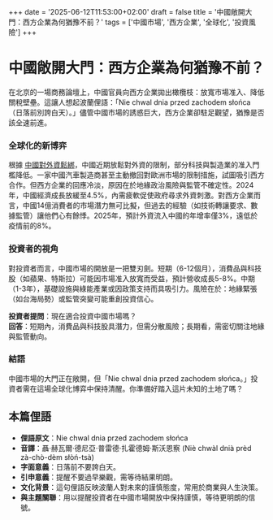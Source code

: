 +++
date = '2025-06-12T11:53:00+02:00'
draft = false
title = '中國敞開大門：西方企業為何猶豫不前？'
tags = ['中國市場', '西方企業', '全球化', '投資風險']
+++

# 中國敞開大門：西方企業為何猶豫不前？

在北京的一場商務論壇上，中國官員向西方企業拋出橄欖枝：放寬市場准入、降低關稅壁壘。這讓人想起波蘭俚語：「Nie chwal dnia przed zachodem słońca（日落前別誇白天）。」儘管中國市場的誘惑巨大，西方企業卻駐足觀望，猶豫是否該全速前進。

### 全球化的新博弈
根據 [中國對外資鬆綁](https://www.money.pl/gospodarka/chiny-wyciagaja-reke-do-zachodnich-gigantow-firmy-maja-jednak-obawy-7166808794184352a.html)，中國近期放鬆對外資的限制，部分科技與製造業的准入門檻降低。一家中國汽車製造商甚至主動撤回對歐洲市場的限制措施，試圖吸引西方合作。但西方企業的回應冷淡，原因在於地緣政治風險與監管不確定性。2024年，中國經濟成長放緩至4.5%，內需疲軟促使政府尋求外資刺激。對西方企業而言，中國14億消費者的市場潛力無可比擬，但過去的經驗（如技術轉讓要求、數據監管）讓他們心有餘悸。2025年，預計外資流入中國的年增率僅3%，遠低於疫情前的8%。

### 投資者的視角
對投資者而言，中國市場的開放是一把雙刃劍。短期（6-12個月），消費品與科技股（如蘋果、特斯拉）可能因市場准入放寬而受益，預計營收成長5-8%。中期（1-3年），基礎設施與綠能產業或因政策支持而具吸引力。風險在於：地緣緊張（如台海局勢）或監管突變可能重創投資信心。

**投資者提問**：現在適合投資中國市場嗎？  
**回答**：短期內，消費品與科技股具潛力，但需分散風險；長期看，需密切關注地緣與監管動向。

### 結語
中國市場的大門正在敞開，但「Nie chwal dnia przed zachodem słońca。」投資者需在這場全球化博弈中保持清醒。你準備好踏入這片未知的土地了嗎？

## 本篇俚語
- **俚語原文**：Nie chwal dnia przed zachodem słońca  
- **音譯**：聶·赫瓦爾·德尼亞·普雷德·扎霍德姆·斯沃恩察 (Niè chwàl dnià prèd zà-chò-dèm słòń-tsà)  
- **字面意義**：日落前不要誇白天。  
- **引申意義**：提醒不要過早樂觀，需等待結果明朗。  
- **文化背景**：這句俚語反映波蘭人對未來的謹慎態度，常用於商業與人生決策。  
- **與主題關聯**：用以提醒投資者在中國市場開放中保持謹慎，等待更明朗的信號。
